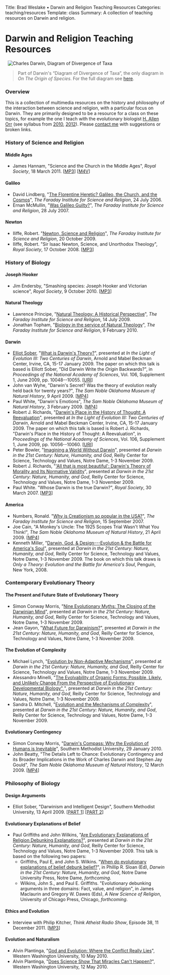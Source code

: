 Title: Brad Weslake &bull; Darwin and Religion Teaching Resources
Categories: teaching/resources
Template: class
Summary: A collection of teaching resources on Darwin and religion.

# Darwin and Religion Teaching Resources

&nbsp;
![Charles Darwin, Diagram of Divergence of
Taxa](http://bweslake.s3.amazonaws.com/images/darwin_diagram.png)

<blockquote class="caption">Part of Darwin's &ldquo;Diagram of Divergence of Taxa&rdquo;, the only diagram in <em>On The Origin of Species</em>.  For the full diagram see <a href="http://darwin-online.org.uk/content/frameset?viewtype=image&amp;itemID=F373&amp;pageseq=133">here</a>.</blockquote>

### Overview

This is a collection of multimedia resources on the history and philosophy of the interaction between science and religion, with a particular focus on Darwin.  They are primarily designed to be a resource for a class on these topics, for example the one I teach with the evolutionary biologist [H. Allen Orr](http://www.rochester.edu/College/BIO/professors/orr.html) (see syllabus from [2010](../2010/darwin), [2012](../2012/darwin)).  Please [contact me](mailto:bradley.weslake@rochester.edu) with suggestions or broken links.

### History of Science and Religion ###

#### Middle Ages ####

- James Hannam, "Science and the Church in the Middle Ages", *Royal Society*, 18 March 2011. \[[MP3](http://downloads.royalsociety.org/audio/hannam.mp3)\] \[[M4V](http://downloads.royalsociety.org/video/hannam.m4v)\]

#### Galileo ####

- David Lindberg, "[The Florentine Heretic? Galileo, the Church, and the Cosmos](http://www.st-edmunds.cam.ac.uk/faraday/Multimedia.php?Mode=Add&ItemID=Item_Multimedia_82)", *The Faraday Institute for Science and Religion*, 24 July 2006.
- Ernan McMullin, "[Was Galileo Guilty?](http://www.st-edmunds.cam.ac.uk/faraday/Multimedia.php?Mode=Add&ItemID=Item_Multimedia_174)", *The Faraday Institute for Science and Religion*, 28 July 2007.

#### Newton ####

- Iliffe, Robert. "[Newton, Science and Religion](http://www.st-edmunds.cam.ac.uk/faraday/Multimedia.php?Mode=Add&ItemID=Item_Multimedia_332)", *The Faraday Institute for Science and Religion*, 20 October 2009.
- Iliffe, Robert. "Sir Isaac Newton, Science, and Unorthodox Theology", *Royal Society*, 17 October 2008. \[[MP3](http://downloads.royalsociety.org/audio/Newton.mp3)\]

### History of Biology ###

#### Joseph Hooker ####

- Jim Endersby, "Smashing species: Joseph Hooker and Victorian science", *Royal Society*, 9 October 2010. \[[MP3](http://downloads.royalsociety.org/audio/hooker.mp3)\]

#### Natural Theology ####

- Lawrence Principe, "[Natural Theology: A Historical Perspective](http://www.st-edmunds.cam.ac.uk/faraday/Multimedia.php?Mode=Add&ItemID=Item_Multimedia_317)", *The Faraday Institute for Science and Religion*, 14 July 2009.
- Jonathan Topham, "[Biology in the service of Natural Theology](http://www.st-edmunds.cam.ac.uk/faraday/Multimedia.php?Mode=Add&ItemID=Item_Multimedia_340)", *The Faraday Institute for Science and Religion*, 9 February 2010.

#### Darwin ####

- [Elliot Sober][sober], "[What is Darwin's Theory?](http://sackler.nasmediaonline.org/2009/darwin/elliot_sober/elliot_sober.html)", presented at *In the Light of Evolution III: Two Centuries of Darwin*, Arnold and Mabel Beckman Center, Irvine, CA, 15-17 January 2009.  The paper on which this talk is based is Elliott Sober, "Did Darwin Write the *Origin* Backwards?", in *Proceedings of the National Academy of Sciences*, Vol. 106, Supplement 1, June 2009, pp. 10048--10055. <span class="small">[<a href="http://dx.doi.org/10.1073/pnas.0901109106">URI</a>]</span>
- John van Wyhe, "Darwin's Secret? Was the theory of evolution really held back for twenty years?", *The Sam Noble Oklahoma Museum of Natural History*, 9 April 2009. \[[MP4](http://www.snomnh.ou.edu/rss/video/darwin_apr0909.mp4)\]
- Paul White, "Darwin's Emotions", *The Sam Noble Oklahoma Museum of Natural History*, 3 February 2009. \[[MP4](http://www.snomnh.ou.edu/rss/video/darwin_feb0309.mp4)\]
- Robert J. Richards, "[Darwin's Place in the History of Thought: A Reevaluation](http://sackler.nasmediaonline.org/2009/darwin/robert_richards/robert_richards.html)", presented at *In the Light of Evolution III: Two Centuries of Darwin*, Arnold and Mabel Beckman Center, Irvine, CA, 15-17 January 2009.  The paper on which this talk is based is Robert J. Richards, "Darwin's Place in the History of Thought: A Reevaluation", in *Proceedings of the National Academy of Sciences*, Vol. 106, Supplement 1, June 2009, pp. 10056--10060. <span class="small">[<a href="http://dx.doi.org/10.1073/pnas.0901111106">URI</a>]</span>
- Peter Bowler, "[Imagining a World Without Darwin](http://video.nd.edu/254-darwin-in-the-21st-century-nature-humanity-and-god)", presented at *Darwin in the 21st Century: Nature, Humanity, and God*, Reilly Center for Science, Technology and Values, Notre Dame, 1-3 November 2009.
- Robert J. Richards, "['All that is most beautiful': Darwin's Theory of Morality and Its Normative Validity](http://video.nd.edu/271-darwin-in-the-21st-century-nature-humanity-and-god)", presented at *Darwin in the 21st Century: Nature, Humanity, and God*, Reilly Center for Science, Technology and Values, Notre Dame, 1-3 November 2009.
- Paul White. "Whose Darwin is the true Darwin?", *Royal Society*, 30 March 2007. \[[MP3](http://downloads.royalsociety.org/audio/Darwin.mp3)\]

#### America ###

- Numbers, Ronald. "[Why is Creationism so popular in the USA?](http://www.st-edmunds.cam.ac.uk/faraday/Multimedia.php?Mode=Add&ItemID=Item_Multimedia_188)", *The Faraday Institute for Science and Religion*, 15 September 2007.
- Joe Cain, "A Monkey's Uncle: The 1925 Scopes Trial Wasn't What You Think!", *The Sam Noble Oklahoma Museum of Natural History*, 21 April 2009. \[[MP4](http://www.snomnh.ou.edu/rss/video/darwin_apr2109.mp4)\]
- Kenneth Miller, "[Darwin, God, & Design---Evolution & the Battle for America's Soul](http://video.nd.edu/263-darwin-in-the-21st-century-nature-humanity-and-god)", presented at *Darwin in the 21st Century: Nature, Humanity, and God*, Reilly Center for Science, Technology and Values, Notre Dame, 1-3 November 2009.  The book on which this talk draws is *Only a Theory: Evolution and the Battle for America's Soul*, Penguin, New York, 2008. 

### Contemporary Evolutionary Theory

#### The Present and Future State of Evolutionary Theory

- Simon Conway Morris, "[Nine Evolutionary Myths: The Closing of the Darwinian Mind](http://reilly.nd.edu/conference/darwin/videos/Simon_Conway_Morris.aspx)", presented at *Darwin in the 21st Century: Nature, Humanity, and God*, Reilly Center for Science, Technology and Values, Notre Dame, 1-3 November 2009.
- Jean Gayon, "[What Future for Darwinism?](http://video.nd.edu/259-darwin-in-the-21st-century-nature-humanity-and-god)", presented at *Darwin in the 21st Century: Nature, Humanity, and God*, Reilly Center for Science, Technology and Values, Notre Dame, 1-3 November 2009.

#### The Evolution of Complexity

- Michael Lynch, "[Evolution by Non-Adaptive Mechanisms](http://video.nd.edu/262-darwin-in-the-21st-century-nature-humanity-and-god)", presented at *Darwin in the 21st Century: Nature, Humanity, and God*, Reilly Center for Science, Technology and Values, Notre Dame, 1-3 November 2009.
- Alessandro Minelli, "[The Evolvability of Organic Forms: Possible, Likely, and Unlikely Change From the Perspective of Evolutionary Developmental Biology" ](http://video.nd.edu/264-darwin-in-the-21st-century-nature-humanity-and-god)", presented at *Darwin in the 21st Century: Nature, Humanity, and God*, Reilly Center for Science, Technology and Values, Notre Dame, 1-3 November 2009.
- Sandra D. Mitchell, "[Evolution and the Mechanisms of Complexity](http://video.nd.edu/265-darwin-in-the-21st-century-nature-humanity-and-god)", presented at *Darwin in the 21st Century: Nature, Humanity, and God*, Reilly Center for Science, Technology and Values, Notre Dame, 1-3 November 2009.

#### Evolutionary Contingency ####

- Simon Conway Morris, "[Darwin's Compass: Why the Evolution of Humans is Inevitable](http://www.youtube.com/watch?v=6GpYvGGqXIM)", Southern Methodist University, 29 January 2010.
- John Beatty, "The Details Left to Chance: Evolutionary Contingency and its Broader Implications in the Work of Charles Darwin and Stephen Jay Gould", *The Sam Noble Oklahoma Museum of Natural History*, 12 March 2009. \[[MP4](http://www.snomnh.ou.edu/rss/video/darwin_mar1209.mp4)\]


### Philosophy of Biology

#### Design Arguments ####

- Elliot Sober, "Darwinism and Intelligent Design", Southern Methodist University, 13 April 2009. \[[PART 1](http://www.smu.edu/flashvideo/?cat=Charles%20Darwin%20Anniversary%20Series&id=288)\] \[[PART 2](http://www.smu.edu/flashvideo/?cat=Charles%20Darwin%20Anniversary%20Series&id=287)\]

#### Evolutionary Explanations of Belief ####

- Paul Griffiths and John Wilkins, "[Are Evolutionary Explanations of Religion Debunking Explanations?](http://video.nd.edu/260-darwin-in-the-21st-century-nature-humanity-and-god)", presented at *Darwin in the 21st Century: Nature, Humanity, and God*, Reilly Center for Science, Technology and Values, Notre Dame, 1-3 November 2009.  This talk is based on the following two papers:
  -  Griffiths, Paul E, and John S. Wilkins. "[When do evolutionary explanations of belief debunk belief?](http://philsci-archive.pitt.edu/5314/)", in Phillip R. Sloan (Ed), *Darwin in the 21st Century: Nature, Humanity, and God*, Notre Dame University Press, Notre Dame, *forthcoming*.
  - Wilkins, John S., and Paul E. Griffiths. "Evolutionary debunking arguments in three domains: Fact, value, and religion", in James Maclaurin and Gregory W. Dawes (Eds), *A New Science of Religion*, University of Chicago Press, Chicago, *forthcoming*.

#### Ethics and Evolution ####

- Interview with Philip Kitcher, *Think Atheist Radio Show*, Episode 38, 11 December 2011. \[[MP3](http://www.blogtalkradio.com/thinkatheist/2011/12/12/episode-38-dr-philip-kitcher-dec-11-2011.mp3)\]

#### Evolution and Naturalism ####

- Alvin Plantinga, "[God and Evolution: Where the Conflict Really Lies](http://blpr.org/lectures/2011-lecture-series/god-and-evolution-where-conflict-really-lies)", Western Washington University, 10 May 2010.
- Alvin Plantinga, "[Does Science Show That Miracles Can't Happen?](http://blpr.org/lectures/2011-lecture-series/may-12th-guest-lecturer-alvin-plantinga)", Western Washington University, 12 May 2010.

[sober]: http://philosophy.wisc.edu/sober/ "Elliot Sober"